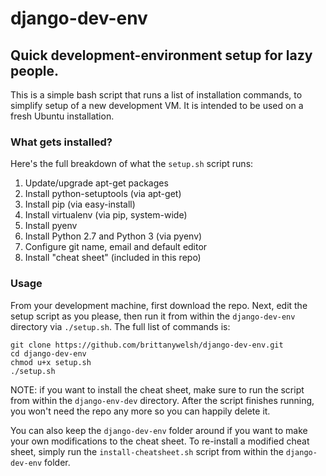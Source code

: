 # django-dev-env
## Quick development-environment setup for lazy people.

This is a simple bash script that runs a list of installation commands, to simplify setup of a new development VM. It is intended to be used on a fresh Ubuntu installation.

### What gets installed?

Here's the full breakdown of what the `setup.sh` script runs:

1. Update/upgrade apt-get packages
2. Install python-setuptools (via apt-get)
3. Install pip (via easy-install)
4. Install virtualenv (via pip, system-wide)
5. Install pyenv
6. Install Python 2.7 and Python 3 (via pyenv)
7. Configure git name, email and  default editor
8. Install "cheat sheet" (included in this repo)

### Usage

From your development machine, first download the repo. Next, edit the setup script as you please, then run it from within the `django-dev-env` directory via `./setup.sh`. The full list of commands is:

```
git clone https://github.com/brittanywelsh/django-dev-env.git
cd django-dev-env
chmod u+x setup.sh
./setup.sh
```

NOTE: if you want to install the cheat sheet, make sure to run the script from within the `django-env-dev` directory. After the script finishes running, you won't need the repo any more so you can happily delete it.

You can also keep the `django-dev-env` folder around if you want to make your own modifications to the cheat sheet. To re-install a modified cheat sheet, simply run the `install-cheatsheet.sh` script from within the `django-dev-env` folder.